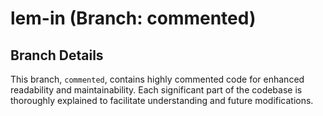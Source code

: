 # lem-in (Branch: commented)

## Branch Details

This branch, `commented`, contains highly commented code for enhanced readability and maintainability. Each significant part of the codebase is thoroughly explained to facilitate understanding and future modifications.